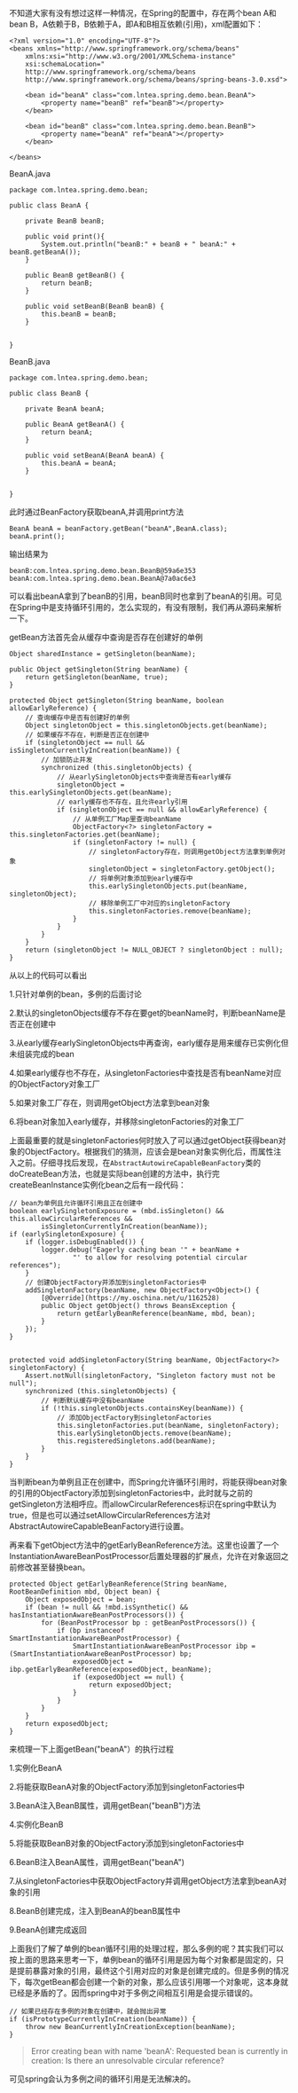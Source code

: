 不知道大家有没有想过这样一种情况，在Spring的配置中，存在两个bean A和bean B，A依赖于B，B依赖于A，即A和B相互依赖(引用)，xml配置如下：
```
<?xml version="1.0" encoding="UTF-8"?>
<beans xmlns="http://www.springframework.org/schema/beans"
	xmlns:xsi="http://www.w3.org/2001/XMLSchema-instance" 
	xsi:schemaLocation="
	http://www.springframework.org/schema/beans
	http://www.springframework.org/schema/beans/spring-beans-3.0.xsd">
	
	<bean id="beanA" class="com.lntea.spring.demo.bean.BeanA">
		<property name="beanB" ref="beanB"></property>
	</bean>
	
	<bean id="beanB" class="com.lntea.spring.demo.bean.BeanB">
		<property name="beanA" ref="beanA"></property>
	</bean>
	
</beans>
```
BeanA.java
```
package com.lntea.spring.demo.bean;

public class BeanA {

	private BeanB beanB;
	
	public void print(){
		System.out.println("beanB:" + beanB + " beanA:" + beanB.getBeanA());
	}

	public BeanB getBeanB() {
		return beanB;
	}

	public void setBeanB(BeanB beanB) {
		this.beanB = beanB;
	}
	
	
}
```
BeanB.java
```
package com.lntea.spring.demo.bean;

public class BeanB {

	private BeanA beanA;

	public BeanA getBeanA() {
		return beanA;
	}

	public void setBeanA(BeanA beanA) {
		this.beanA = beanA;
	}
	
	
}
```
此时通过BeanFactory获取beanA,并调用print方法
```
BeanA beanA = beanFactory.getBean("beanA",BeanA.class);
beanA.print();
```
输出结果为
```
beanB:com.lntea.spring.demo.bean.BeanB@59a6e353 beanA:com.lntea.spring.demo.bean.BeanA@7a0ac6e3
```
可以看出beanA拿到了beanB的引用，beanB同时也拿到了beanA的引用。可见在Spring中是支持循环引用的，怎么实现的，有没有限制，我们再从源码来解析一下。

getBean方法首先会从缓存中查询是否存在创建好的单例
```
Object sharedInstance = getSingleton(beanName);

public Object getSingleton(String beanName) {
	return getSingleton(beanName, true);
}

protected Object getSingleton(String beanName, boolean allowEarlyReference) {
	// 查询缓存中是否有创建好的单例
	Object singletonObject = this.singletonObjects.get(beanName);
	// 如果缓存不存在，判断是否正在创建中
	if (singletonObject == null && isSingletonCurrentlyInCreation(beanName)) {
		// 加锁防止并发
		synchronized (this.singletonObjects) {
			// 从earlySingletonObjects中查询是否有early缓存
			singletonObject = this.earlySingletonObjects.get(beanName);
			// early缓存也不存在，且允许early引用
			if (singletonObject == null && allowEarlyReference) {
				// 从单例工厂Map里查询beanName
				ObjectFactory<?> singletonFactory = this.singletonFactories.get(beanName);
				if (singletonFactory != null) {
					// singletonFactory存在，则调用getObject方法拿到单例对象
					singletonObject = singletonFactory.getObject();
					// 将单例对象添加到early缓存中
					this.earlySingletonObjects.put(beanName, singletonObject);
					// 移除单例工厂中对应的singletonFactory
					this.singletonFactories.remove(beanName);
				}
			}
		}
	}
	return (singletonObject != NULL_OBJECT ? singletonObject : null);
}
```
从以上的代码可以看出

1.只针对单例的bean，多例的后面讨论

2.默认的singletonObjects缓存不存在要get的beanName时，判断beanName是否正在创建中

3.从early缓存earlySingletonObjects中再查询，early缓存是用来缓存已实例化但未组装完成的bean

4.如果early缓存也不存在，从singletonFactories中查找是否有beanName对应的ObjectFactory对象工厂

5.如果对象工厂存在，则调用getObject方法拿到bean对象

6.将bean对象加入early缓存，并移除singletonFactories的对象工厂

上面最重要的就是singletonFactories何时放入了可以通过getObject获得bean对象的ObjectFactory。根据我们的猜测，应该会是bean对象实例化后，而属性注入之前。仔细寻找后发现，在`AbstractAutowireCapableBeanFactory`类的doCreateBean方法，也就是实际bean创建的方法中，执行完createBeanInstance实例化bean之后有一段代码：
```
// bean为单例且允许循环引用且正在创建中
boolean earlySingletonExposure = (mbd.isSingleton() && this.allowCircularReferences &&
		isSingletonCurrentlyInCreation(beanName));
if (earlySingletonExposure) {
	if (logger.isDebugEnabled()) {
		logger.debug("Eagerly caching bean '" + beanName +
				"' to allow for resolving potential circular references");
	}
	// 创建ObjectFactory并添加到singletonFactories中
	addSingletonFactory(beanName, new ObjectFactory<Object>() {
		[@Override](https://my.oschina.net/u/1162528)
		public Object getObject() throws BeansException {
			return getEarlyBeanReference(beanName, mbd, bean);
		}
	});
}


protected void addSingletonFactory(String beanName, ObjectFactory<?> singletonFactory) {
	Assert.notNull(singletonFactory, "Singleton factory must not be null");
	synchronized (this.singletonObjects) {
		// 判断默认缓存中没有beanName
		if (!this.singletonObjects.containsKey(beanName)) {
			// 添加ObjectFactory到singletonFactories
			this.singletonFactories.put(beanName, singletonFactory);
			this.earlySingletonObjects.remove(beanName);
			this.registeredSingletons.add(beanName);
		}
	}
}
```
当判断bean为单例且正在创建中，而Spring允许循环引用时，将能获得bean对象的引用的ObjectFactory添加到singletonFactories中，此时就与之前的getSingleton方法相呼应。而allowCircularReferences标识在spring中默认为true，但是也可以通过setAllowCircularReferences方法对AbstractAutowireCapableBeanFactory进行设置。

再来看下getObject方法中的getEarlyBeanReference方法。这里也设置了一个InstantiationAwareBeanPostProcessor后置处理器的扩展点，允许在对象返回之前修改甚至替换bean。
```
protected Object getEarlyBeanReference(String beanName, RootBeanDefinition mbd, Object bean) {
	Object exposedObject = bean;
	if (bean != null && !mbd.isSynthetic() && hasInstantiationAwareBeanPostProcessors()) {
		for (BeanPostProcessor bp : getBeanPostProcessors()) {
			if (bp instanceof SmartInstantiationAwareBeanPostProcessor) {
				SmartInstantiationAwareBeanPostProcessor ibp = (SmartInstantiationAwareBeanPostProcessor) bp;
				exposedObject = ibp.getEarlyBeanReference(exposedObject, beanName);
				if (exposedObject == null) {
					return exposedObject;
				}
			}
		}
	}
	return exposedObject;
}
```
来梳理一下上面getBean("beanA"）的执行过程

1.实例化BeanA

2.将能获取BeanA对象的ObjectFactory添加到singletonFactories中

3.BeanA注入BeanB属性，调用getBean("beanB")方法

4.实例化BeanB

5.将能获取BeanB对象的ObjectFactory添加到singletonFactories中

6.BeanB注入BeanA属性，调用getBean("beanA")

7.从singletonFactories中获取ObjectFactory并调用getObject方法拿到beanA对象的引用

8.BeanB创建完成，注入到BeanA的beanB属性中

9.BeanA创建完成返回

上面我们了解了单例的bean循环引用的处理过程，那么多例的呢？其实我们可以按上面的思路来思考一下，单例bean的循环引用是因为每个对象都是固定的，只是提前暴露对象的引用，最终这个引用对应的对象是创建完成的。但是多例的情况下，每次getBean都会创建一个新的对象，那么应该引用哪一个对象呢，这本身就已经是矛盾的了。因而spring中对于多例之间相互引用是会提示错误的。

```
// 如果已经存在多例的对象在创建中，就会抛出异常
if (isPrototypeCurrentlyInCreation(beanName)) {
	throw new BeanCurrentlyInCreationException(beanName);
}
```

>Error creating bean with name 'beanA': Requested bean is currently in creation: Is there an unresolvable circular reference?


可见spring会认为多例之间的循环引用是无法解决的。